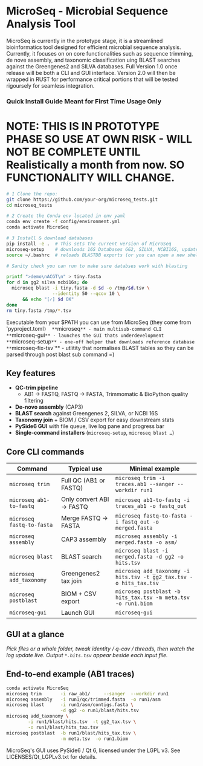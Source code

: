 # MicroSeq - Microbial Sequence Analysis Tool 

MicroSeq is currently in the prototype stage, it is a streamlined bioinformatics tool designed for efficient microbial sequence analysis. 
Currently, it focuses on on core functionalities such as sequence trimming, de nove assembly, and taxonomic classification 
uing BLAST searches against the Greengenes2 and SILVA databases. Full Version 1.0 once release will be both a CLI and GUI interface. Version 2.0 will then be wrapped in RUST for performance critical portions that will be tested rigoursely for seamless integration. 



### Quick Install Guide Meant for First Time Usage Only 
# NOTE: THIS IS IN PROTOTYPE PHASE SO USE AT OWN RISK - WILL NOT BE COMPLETE UNTIL Realistically a month from now. SO FUNCTIONALITY WILL CHANGE. 

```bash 
# 1 Clone the repo:
git clone https://github.com/your-org/microseq_tests.git
cd microseq_tests 

# 2 Create the Conda env located in env yaml 
conda env create -f config/environment.yml 
conda activate MicroSeq 

# 3 Install & download databases 
pip install -e .  # This sets the current version of MicroSeq 
microseq-setup    # downloads 16S Databases GG2, SILVA, NCBI16S, updates ~/.bashrc ~3GB of space, one-off  
source ~/.bashrc  # reloads BLASTDB exports (or you can open a new shell next time?) 

# Sanity check you can run to make sure databses work with blasting  

printf ">demo\nACGT\n" > tiny.fasta
for d in gg2 silva ncbi16s; do
  microseq blast -i tiny.fasta -d $d -o /tmp/$d.tsv \
                 --identity 50 --qcov 10 \
      && echo "[✓] $d OK"
done
rm tiny.fasta /tmp/*.tsv
```

Executable from your $PATH you can use from MicroSeq (they come from 'pyproject.toml`) 
**`microseq`** - main multisub-command CLI 
**`microseq-gui`** - launches the GUI thats underdevelopment 
**`microseq-setup`** - one-off helper that downloads reference database 
**`microseq-fix-tsv`** - utlitity that normalises BLAST tables so they can be parsed through post blast sub command =) 

## Key features

* **QC-trim pipeline**  
  * AB1 → FASTQ, FASTQ → FASTA, Trimmomatic & BioPython quality filtering  
* **De-novo assembly** (CAP3)  
* **BLAST search** against Greengenes 2, SILVA, or NCBI 16S  
* **Taxonomy join** + BIOM / CSV export for easy downstream stats  
* **PySide6 GUI** with file queue, live log pane and progress bar  
* **Single-command installers** (`microseq-setup`, `microseq blast …`) 


## Core CLI commands

| Command | Typical use | Minimal example |
|---------|-------------|-----------------|
| `microseq trim` | Full QC (AB1 or FASTQ) | `microseq trim -i traces.ab1 --sanger --workdir run1` |
| `microseq ab1-to-fastq` | Only convert ABI → FASTQ | `microseq ab1-to-fastq -i traces_ab1 -o fastq_out` |
| `microseq fastq-to-fasta` | Merge FASTQ → FASTA | `microseq fastq-to-fasta -i fastq_out -o merged.fasta` |
| `microseq assembly` | CAP3 assembly | `microseq assembly -i merged.fasta -o asm/` |
| `microseq blast` | BLAST search | `microseq blast -i merged.fasta -d gg2 -o hits.tsv` |
| `microseq add_taxonomy` | Greengenes2 tax join | `microseq add_taxonomy -i hits.tsv -t gg2_tax.tsv -o hits_tax.tsv` |
| `microseq postblast` | BIOM + CSV export | `microseq postblast -b hits_tax.tsv -m meta.tsv -o run1.biom` |
| `microseq-gui` | Launch GUI | `microseq-gui` |


## GUI at a glance

*Pick files or a whole folder, tweak identity / q-cov / threads, then watch the
log update live. Output `*.hits.tsv` appear beside each input file.*

## End-to-end example (AB1 traces)

```bash
conda activate MicroSeq
microseq trim       -i raw_ab1/     --sanger  --workdir run1           # QC
microseq assembly   -i run1/qc/trimmed.fasta  -o run1/asm              # CAP3
microseq blast      -i run1/asm/contigs.fasta \
                    -d gg2 -o run1/blast/hits.tsv                      # BLAST
microseq add_taxonomy \
        -i run1/blast/hits.tsv  -t gg2_tax.tsv \
        -o run1/blast/hits_tax.tsv                                     # taxonomy
microseq postblast  -b run1/blast/hits_tax.tsv \
                    -m meta.tsv  -o run1.biom                          # BIOM+CSV
``` 

MicroSeq's GUI uses PySide6 / Qt 6, licensed under the LGPL v3. See LICENSES/Qt_LGPLv3.txt for details. 
